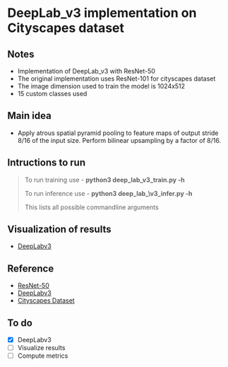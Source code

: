 # DeepLab\_v3 implementation on Cityscapes dataset

## Notes
* Implementation of DeepLab\_v3 with ResNet-50
* The original implementation uses ResNet-101 for cityscapes dataset 
* The image dimension used to train the model is 1024x512
* 15 custom classes used

## Main idea
* Apply atrous spatial pyramid pooling to feature maps of output stride 8/16 of the input size. Perform bilinear upsampling by a factor of 8/16.

## Intructions to run
> To run training use - **python3 deep\_lab\_v3\_train.py -h**
>
> To run inference use - **python3 deep\_lab\_\v3\_infer.py -h**
>
> This lists all possible commandline arguments

## Visualization of results
* [DeepLabv3]()

## Reference
* [ResNet-50](https://arxiv.org/abs/1512.03385)
* [DeepLabv3](https://arxiv.org/pdf/1706.05587.pdf)
* [Cityscapes Dataset](https://www.cityscapes-dataset.com/)

## To do
- [x] DeepLabv3
- [ ] Visualize results
- [ ] Compute metrics
